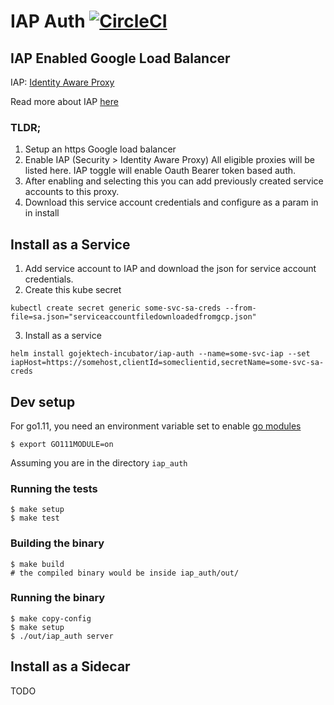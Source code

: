 # IAP Auth  [![CircleCI](https://circleci.com/gh/gojekfarm/iap_auth.svg?style=svg)](https://circleci.com/gh/gojekfarm/iap_auth)

## IAP Enabled Google Load Balancer

IAP: [Identity Aware Proxy](https://cloud.google.com/iap/)

Read more about IAP [here](https://cloud.google.com/blog/products/identity-security/protecting-your-cloud-vms-with-cloud-iap-context-aware-access-controls)

### TLDR;

1. Setup an https Google load balancer
2. Enable IAP (Security > Identity Aware Proxy)
   All eligible proxies will be listed here. IAP toggle will enable Oauth Bearer token based auth.
3. After enabling and selecting this you can add previously created service accounts to this proxy.
4. Download this service account credentials and configure as a param in in install

## Install as a Service

1. Add service account to IAP and download the json for service account credentials.
2. Create this kube secret

`kubectl create secret generic some-svc-sa-creds --from-file=sa.json="serviceaccountfiledownloadedfromgcp.json"`

3. Install as a service

`helm install gojektech-incubator/iap-auth --name=some-svc-iap --set iapHost=https://somehost,clientId=someclientid,secretName=some-svc-sa-creds`

## Dev setup

For go1.11, you need an environment variable set to enable [go modules](https://github.com/golang/go/wiki/Modules)

```
$ export GO111MODULE=on
```

Assuming you are in the directory `iap_auth`

### Running the tests

```
$ make setup
$ make test
```

### Building the binary

```
$ make build
# the compiled binary would be inside iap_auth/out/

```

### Running the binary

```
$ make copy-config
$ make setup
$ ./out/iap_auth server
```

## Install as a Sidecar

TODO
